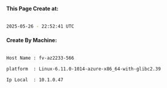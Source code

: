 
   
#### This Page Create at:

```bash

2025-05-26 - 22:52:41 UTC

```

#### Create By Machine:

```bash

Host Name : fv-az2233-566

platform  : Linux-6.11.0-1014-azure-x86_64-with-glibc2.39

Ip Local  : 10.1.0.47

```

